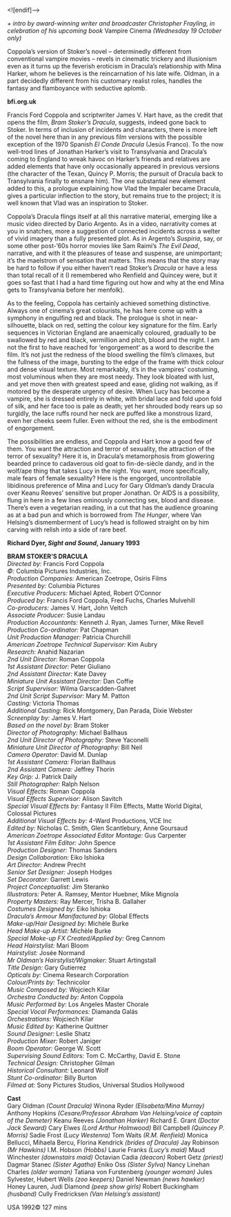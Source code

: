 
<![endif]-->

_+ intro by award-winning writer and broadcaster Christopher Frayling, in celebration of his upcoming book_ Vampire Cinema _(Wednesday 19 October only)_

Coppola’s version of Stoker’s novel – determinedly different from conventional vampire movies – revels in cinematic trickery and illusionism even as it turns up the feverish eroticism in Dracula’s relationship with Mina Harker, whom he believes is the reincarnation of his late wife. Oldman, in a part decidedly different from his customary realist roles, handles the fantasy and flamboyance with seductive aplomb.

**bfi.org.uk**

Francis Ford Coppola and scriptwriter James V. Hart have, as the credit that opens the film, _Bram Stoker’s Dracula_, suggests, indeed gone back to Stoker. In terms of inclusion of incidents and characters, there is more left of the novel here than in any previous film versions with the possible exception of the 1970 Spanish _El Conde Dracula_ (Jesús Franco). To the now well-trod lines of Jonathan Harker’s visit to Transylvania and Dracula’s coming to England to wreak havoc on Harker’s friends and relatives are added elements that have only occasionally appeared in previous versions (the character of the Texan, Quincy P. Morris; the pursuit of Dracula back to Transylvania finally to ensnare him). The one substantial new element added to this, a prologue explaining how Vlad the Impaler became Dracula, gives a particular inflection to the story, but remains true to the project; it is well known that Vlad was an inspiration to Stoker.

Coppola’s Dracula flings itself at all this narrative material, emerging like a music video directed by Dario Argento. As in a video, narrativity comes at you in snatches, more a suggestion of connected incidents across a welter of vivid imagery than a fully presented plot. As in Argento’s _Suspiria_, say, or some other post-’60s horror movies like Sam Raimi’s _The Evil Dead_, narrative, and with it the pleasures of tease and suspense, are unimportant; it’s the maelstrom of sensation that matters. This means that the story may be hard to follow if you either haven’t read Stoker’s _Dracula_ or have a less than total recall of it (I remembered who Renfield and Quincey were, but it goes so fast that I had a hard time figuring out how and why at the end Mina gets to Transylvania before her menfolk).

As to the feeling, Coppola has certainly achieved something distinctive. Always one of cinema’s great colourists, he has here come up with a symphony in engulfing red and black. The prologue is shot in near-silhouette, black on red, setting the colour key signature for the film. Early sequences in Victorian England are anaemically coloured, gradually to be swallowed by red and black, vermillion and pitch, blood and the night. I am not the first to have reached for ‘engorgement’ as a word to describe the film. It’s not just the redness of the blood swelling the film’s climaxes, but the fullness of the image, bursting to the edge of the frame with thick colour and dense visual texture. Most remarkably, it’s in the vampires’ costuming, most voluminous when they are most needy. They look bloated with lust, and yet move then with greatest speed and ease, gliding not walking, as if motored by the desperate urgency of desire. When Lucy has become a vampire, she is dressed entirely in white, with bridal lace and fold upon fold of silk, and her face too is pale as death; yet her shrouded body rears up so turgidly, the lace ruffs round her neck are puffed like a monstrous lizard, even her cheeks seem fuller. Even without the red, she is the embodiment of engorgement.

The possibilities are endless, and Coppola and Hart know a good few of them. You want the attraction and terror of sexuality, the attraction of the terror of sexuality? Here it is, in Dracula’s metamorphosis from glowering bearded prince to cadaverous old goat to fin-de-siècle dandy, and in the wolf/ape thing that takes Lucy in the night. You want, more specifically, male fears of female sexuality? Here is the engorged, uncontrollable libidinous preference of Mina and Lucy for Gary Oldman’s dandy Dracula over Keanu Reeves’ sensitive but proper Jonathan. Or AIDS is a possibility, flung in here in a few lines ominously connecting sex, blood and disease. There’s even a vegetarian reading, in a cut that has the audience groaning as at a bad pun and which is borrowed from _The Hunger_, where Van Helsing’s dismemberment of Lucy’s head is followed straight on by him carving with relish into a side of rare beef.

**Richard Dyer, _Sight and Sound_, January 1993**

**BRAM STOKER’S DRACULA**  
_Directed by:_ Francis Ford Coppola  
_©:_ Columbia Pictures Industries, Inc.  
_Production Companies:_ American Zoetrope, Osiris Films  
_Presented by:_ Columbia Pictures  
_Executive Producers:_ Michael Apted, Robert O’Connor  
_Produced by:_ Francis Ford Coppola, Fred Fuchs, Charles Mulvehill  
_Co-producers:_ James V. Hart, John Veitch  
_Associate Producer:_ Susie Landau  
_Production Accountants:_ Kenneth J. Ryan, James Turner, Mike Revell  
_Production Co-ordinator:_ Pat Chapman  
_Unit Production Manager:_ Patricia Churchill  
_American Zoetrope Technical Supervisor:_ Kim Aubry  
_Research:_ Anahid Nazarian  
_2nd Unit Director:_ Roman Coppola  
_1st Assistant Director:_ Peter Giuliano  
_2nd Assistant Director:_ Kate Davey  
_Miniature Unit Assistant Director:_ Dan Coffie  
_Script Supervisor:_ Wilma Garscadden-Gahret  
_2nd Unit Script Supervisor:_ Mary M. Patton  
_Casting:_ Victoria Thomas  
_Additional Casting:_ Rick Montgomery, Dan Parada, Dixie Webster  
_Screenplay by:_ James V. Hart  
_Based on the novel by:_ Bram Stoker  
_Director of Photography:_ Michael Ballhaus  
_2nd Unit Director of Photography:_ Steve Yaconelli  
_Miniature Unit Director of Photography:_ Bill Neil  
_Camera Operator:_ David M. Dunlap  
_1st Assistant Camera:_ Florian Ballhaus  
_2nd Assistant Camera:_ Jeffrey Thorin  
_Key Grip:_ J. Patrick Daily  
_Still Photographer:_ Ralph Nelson  
_Visual Effects:_ Roman Coppola  
_Visual Effects Supervisor:_ Alison Savitch  
_Special Visual Effects by:_ Fantasy II Film Effects, Matte World Digital, Colossal Pictures  
_Additional Visual Effects by:_ 4-Ward Productions, VCE Inc  
_Edited by:_ Nicholas C. Smith, Glen Scantlebury, Anne Goursaud  
_American Zoetrope Associated Editor Montage:_ Gus Carpenter  
_1st Assistant Film Editor:_ John Spence  
_Production Designer:_ Thomas Sanders  
_Design Collaboration:_ Eiko Ishioka  
_Art Director:_ Andrew Precht  
_Senior Set Designer:_ Joseph Hodges  
_Set Decorator:_ Garrett Lewis  
_Project Conceptualist:_ Jim Steranko  
_Illustrators:_ Peter A. Ramsey, Mentor Huebner, Mike Mignola  
_Property Masters:_ Ray Mercer, Trisha B. Gallaher  
_Costumes Designed by:_ Eiko Ishioka  
_Dracula’s Armour Manifactured by:_ Global Effects  
_Make-up/Hair Designed by:_ Michèle Burke  
_Head Make-up Artist:_ Michèle Burke  
_Special Make-up FX Created/Applied by:_ Greg Cannom  
_Head Hairstylist:_ Mari Bloom  
_Hairstylist:_ Josée Normand  
_Mr Oldman’s Hairstylist/Wigmaker:_ Stuart Artingstall  
_Title Design:_ Gary Gutierrez  
_Opticals by:_ Cinema Research Corporation  
_Colour/Prints by:_ Technicolor  
_Music Composed by:_ Wojciech Kilar  
_Orchestra Conducted by:_ Anton Coppola  
_Music Performed by:_ Los Angeles Master Chorale  
_Special Vocal Performances:_ Diamanda Galás  
_Orchestrations:_ Wojciech Kilar  
_Music Edited by:_ Katherine Quittner  
_Sound Designer:_ Leslie Shatz  
_Production Mixer:_ Robert Janiger  
_Boom Operator:_ George W. Scott  
_Supervising Sound Editors:_ Tom C. McCarthy, David E. Stone  
_Technical Design:_ Christopher Gilman  
_Historical Consultant:_ Leonard Wolf  
_Stunt Co-ordinator:_ Billy Burton  
_Filmed at:_ Sony Pictures Studios, Universal Studios Hollywood  

**Cast**  
Gary Oldman _(Count Dracula)_
Winona Ryder _(Elisabeta/Mina Murray)_
Anthony Hopkins _(Cesare/Professor Abraham Van Helsing/voice of captain of the Demeter)_
Keanu Reeves _(Jonathan Harker)_
Richard E. Grant _(Doctor Jack Seward)_
Cary Elwes _(Lord Arthur Holmwood)_
Bill Campbell _(Quincey P. Morris)_
Sadie Frost _(Lucy Westenra)_
Tom Waits _(R.M. Renfield)_
Monica Bellucci, Mihaela Bercu, Florina Kendrick _(brides of Dracula)_
Jay Robinson _(Mr Hawkins)_
I.M. Hobson _(Hobbs)_
Laurie Franks _(Lucy’s maid)_
Maud Winchester _(downstairs maid)_
Octavian Cadia _(deacon)_
Robert Getz _(priest)_
Dagmar Stanec _(Sister Agatha)_
Eniko Oss _(Sister Sylva)_
Nancy Linehan Charles _(older woman)_
Tatiana von Furstenberg _(younger woman)_
Jules Sylvester, Hubert Wells _(zoo keepers)_
Daniel Newman _(news hawker)_
Honey Lauren, Judi Diamond _(peep show girls)_
Robert Buckingham _(husband)_
Cully Fredricksen _(Van Helsing’s assistant)_

USA 1992©
127 mins
<!--stackedit_data:
eyJoaXN0b3J5IjpbLTE4ODIyNjU5NiwtMTQyMjExODIxMl19
-->